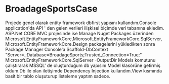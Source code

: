 # BroadageSportsCase
Projede genel olarak entity framework dbfirst yapısını kullandım.Console application'da API ' den gelen verileri ilişkisel biçimde veri tabanına ekledim.
ASP.Net CORE MVC projesinde ise Manage Nuget Packages üzerinden Microsoft.EntityFrameworkCore,Microsoft.EntityFrameworkCore.SqlServer,Microsoft.EntityFrameworkCore.Design packagelerini yükledikten sonra Package Manager Console'a 
Scaffold-DbContext "Server=.;Database=BroadageSports;Trusted_Connection=True;" Microsoft.EntityFrameworkCore.SqlServer -OutputDir Models
komutunu çalıştırarak MSSQL' de oluşturduğum db yapısını Model klasörüne getirmiş oldum.Db ile olan iletişimde Dependency Injection kullandım.View kısmında basit bir tablo oluşuturup listeleme yaptım sadece.
